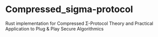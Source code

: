 # Compressed_sigma-protocol
Rust implementation for Compressed Σ-Protocol Theory and Practical Application to Plug &amp; Play Secure Algorithmics
